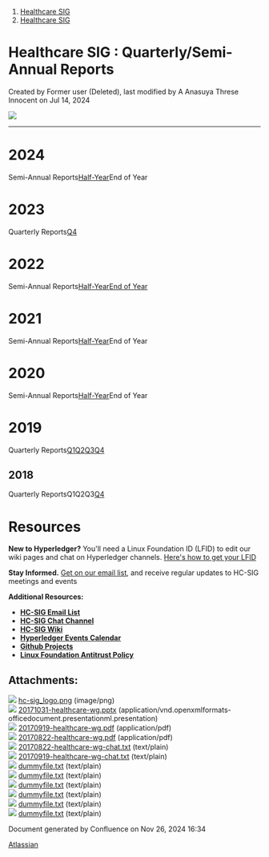 1. [Healthcare SIG](index.html)
2. [Healthcare SIG](Healthcare-SIG_20545573.html)

# Healthcare SIG : Quarterly/Semi-Annual Reports

Created by Former user (Deleted), last modified by A Anasuya Threse Innocent on Jul 14, 2024

![](attachments/20550823/20562251.png?width=500)

* * *

# **2024**

Semi-Annual Reports[Half-Year](https://lf-hyperledger.atlassian.net/wiki/pages/viewpage.action?pageId=20558161)End of Year

# **2023**

Quarterly Reports[Q4](https://lf-hyperledger.atlassian.net/wiki/display/HCSIG/Q4+2023+Report-+Healthcare+Special+Interest+Group)

# **2022**

Semi-Annual Reports[Half-Year](https://lf-hyperledger.atlassian.net/wiki/display/HCSIG/Mid-Year+2022+Report-+Healthcare+Special+Interest+Group)[End of Year](https://lf-hyperledger.atlassian.net/wiki/x/8IA5AQ)

# **2021**

Semi-Annual Reports[Half-Year](https://lf-hyperledger.atlassian.net/wiki/display/HCSIG/Mid-Year+2021+Report-+Healthcare+Special+Interest+Group+-+Mid-Year+2021+Report)End of Year

# **2020**

Semi-Annual Reports[Half-Year](https://lf-hyperledger.atlassian.net/wiki/pages/viewpage.action?pageId=20554185)End of Year

# **2019**

Quarterly Reports[Q1](2019-Q1-Quarterly-Report_20550900.html)[Q2](https://lf-hyperledger.atlassian.net/wiki/display/HCSIG/2019-Q2+Quarterly+Report)[Q3](https://lf-hyperledger.atlassian.net/wiki/display/HCSIG/2019-Q3+Quarterly+Report)[Q4](https://lf-hyperledger.atlassian.net/wiki/display/HCSIG/2019-Q4+Quarterly+Report)

## **2018**

Quarterly ReportsQ1Q2Q3[Q4](https://lf-hyperledger.atlassian.net/wiki/display/HCSIG/2018-Q4+Quarterly+Report)

# **Resources**

**New to Hyperledger?** You'll need a Linux Foundation ID (LFID) to edit our wiki pages and chat on Hyperledger channels. [Here's how to get your LFID](https://www.youtube.com/watch?v=EEc4JRyaAoA)

**Stay Informed.** [Get on our email list](https://lists.hyperledger.org/g/healthcare-sig), and receive regular updates to HC-SIG meetings and events

**Additional Resources:**

- [**HC-SIG Email List**](https://lists.hyperledger.org/g/healthcare-sig)
- [**HC-SIG Chat Channel**](https://chat.hyperledger.org/channel/healthcare-sig)
- [**HC-SIG Wiki**](https://lf-hyperledger.atlassian.net/wiki/display/HCSIG/)
- [**Hyperledger Events Calendar**](https://lf-hyperledger.atlassian.net/wiki/display/HYP/Calendar+of+Public+Meetings)
- [**Github Projects**](https://github.com/hyperledger)
- [**Linux Foundation Antitrust Policy**](https://www.linuxfoundation.org/antitrust-policy)

## Attachments:

![](images/icons/bullet_blue.gif) [hc-sig\_logo.png](attachments/20550864/20562270.png) (image/png)  
![](images/icons/bullet_blue.gif) [20171031-healthcare-wg.pptx](attachments/20550864/20562275.pptx) (application/vnd.openxmlformats-officedocument.presentationml.presentation)  
![](images/icons/bullet_blue.gif) [20170919-healthcare-wg.pdf](attachments/20550864/20562277.pdf) (application/pdf)  
![](images/icons/bullet_blue.gif) [20170822-healthcare-wg.pdf](attachments/20550864/20562279.pdf) (application/pdf)  
![](images/icons/bullet_blue.gif) [20170822-healthcare-wg-chat.txt](attachments/20550864/20562281.txt) (text/plain)  
![](images/icons/bullet_blue.gif) [20170919-healthcare-wg-chat.txt](attachments/20550864/20562280.txt) (text/plain)  
![](images/icons/bullet_blue.gif) [dummyfile.txt](attachments/20550864/20562271.txt) (text/plain)  
![](images/icons/bullet_blue.gif) [dummyfile.txt](attachments/20550864/20562272.txt) (text/plain)  
![](images/icons/bullet_blue.gif) [dummyfile.txt](attachments/20550864/20562273.txt) (text/plain)  
![](images/icons/bullet_blue.gif) [dummyfile.txt](attachments/20550864/20562274.txt) (text/plain)  
![](images/icons/bullet_blue.gif) [dummyfile.txt](attachments/20550864/20562276.txt) (text/plain)  
![](images/icons/bullet_blue.gif) [dummyfile.txt](attachments/20550864/20562278.txt) (text/plain)

Document generated by Confluence on Nov 26, 2024 16:34

[Atlassian](http://www.atlassian.com/)
